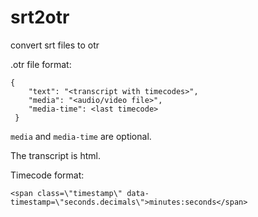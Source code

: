 # srt2otr
convert srt files to otr


.otr file format:

```
{
    "text": "<transcript with timecodes>",
    "media": "<audio/video file>",
    "media-time": <last timecode>
 }
```

`media` and `media-time` are optional.

The transcript is html.

Timecode format:

```
<span class=\"timestamp\" data-timestamp=\"seconds.decimals\">minutes:seconds</span>
```

